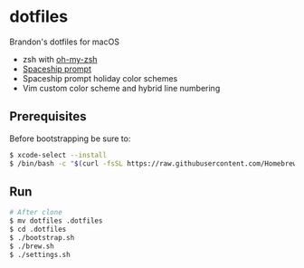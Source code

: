 # dotfiles
Brandon's dotfiles for macOS

- zsh with [oh-my-zsh](https://github.com/robbyrussell/oh-my-zsh)
- [Spaceship prompt](https://github.com/denysdovhan/spaceship-prompt)
- Spaceship prompt holiday color schemes
- Vim custom color scheme and hybrid line numbering

## Prerequisites
Before bootstrapping be sure to:
```sh
$ xcode-select --install
$ /bin/bash -c "$(curl -fsSL https://raw.githubusercontent.com/Homebrew/install/HEAD/install.sh)"
```

## Run
```sh
# After clone
$ mv dotfiles .dotfiles
$ cd .dotfiles
$ ./bootstrap.sh
$ ./brew.sh
$ ./settings.sh
```